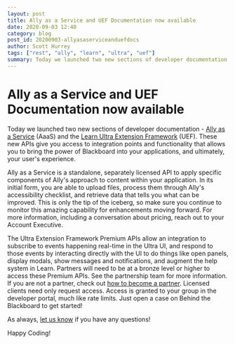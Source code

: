 ```yaml
---
layout: post
title: Ally as a Service and UEF Documentation now available
date: 2020-09-03 12:40
category: blog
post_id: 20200903-allyasaserviceanduefdocs
author: Scott Hurrey
tags: ["rest", "ally", "learn", "ultra", "uef"]
summary: Today we launched two new sections of developer documentation - Ally as a Service (AaaS) and the Ultra Extension Framework (UEF).
---
```


# Ally as a Service and UEF Documentation now available

Today we launched two new sections of developer documentation - [Ally as a Service](/rest-apis/ally/getting-started) (AaaS) and the [Learn Ultra Extension Framework](/rest-apis/learn/uef/getting-started) (UEF). These new APIs give you access to integration points and functionality that allows you to bring the power of Blackboard into your applications, and ultimately, your user's experience.

Ally as a Service is a standalone, separately licensed API to apply specific components of Ally's approach to content within your application. In its initial form, you are able to upload files, process them through Ally's accessibility checklist, and retrieve data that tells you what can be improved. This is only the tip of the iceberg, so make sure you continue to monitor this amazing capability for enhancements moving forward. For more information, including a conversation about pricing, reach out to your Account Executive.

The Ultra Extension Framework Premium APIs allow an integration to subscribe to events happening real-time in the Ultra UI, and respond to those events by interacting directly with the UI to do things like open panels, display modals, show messages and notifications, and augment the help system in Learn. Partners will need to be at a bronze level or higher to access these Premium APIs. See the partnership team for more information. If you are not a partner, check out [how to become a partner](/partners/become-a-partner). Licensed clients need only request access. Access is granted to your group in the developer portal, much like rate limits. Just open a case on Behind the Blackboard to get started!

As always, [let us know](/community/contact) if you have any questions!

Happy Coding!
